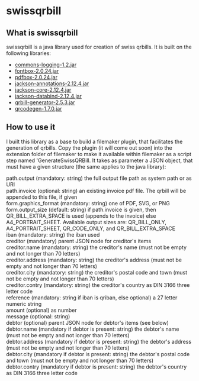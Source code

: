 # swissqrbill

## What is swissqrbill

swissqrbill is a java library used for creation of swiss qrbills. It is built on the following libraries:

* [commons-logging-1.2.jar](http://commons.apache.org/proper/commons-logging/download_logging.cgi)
* [fontbox-2.0.24.jar](https://www.apache.org/dyn/closer.lua/pdfbox/2.0.24/fontbox-2.0.24.jar)
* [pdfbox-2.0.24.jar](https://www.apache.org/dyn/closer.lua/pdfbox/2.0.24/pdfbox-2.0.24.jar)
* [jackson-annotations-2.12.4.jar](https://mvnrepository.com/artifact/com.fasterxml.jackson.core/jackson-annotations/2.12.4)
* [jackson-core-2.12.4.jar](https://mvnrepository.com/artifact/com.fasterxml.jackson.core/jackson-core/2.12.4)
* [jackson-databind-2.12.4.jar](https://mvnrepository.com/artifact/com.fasterxml.jackson.core/jackson-databind/2.12.4)
* [qrbill-generator-2.5.3.jar](https://mvnrepository.com/artifact/net.codecrete.qrbill/qrbill-generator/2.5.3)
* [qrcodegen-1.7.0.jar](https://mvnrepository.com/artifact/io.nayuki/qrcodegen/1.7.0)

## How to use it

I built this library as a base to build a filemaker plugin, that facilitates the generation of qrbills. Copy the plugin (it will come out soon) into the extension folder of filemaker to make it available within filemaker as a script step named 'GenerateSwissQRBill. It takes as parameter a JSON object, that must have a given structure (the same applies to the java library):

path.output           (mandatory: string) the full output file path as system path or as URI  
path.invoice          (optional: string) an existing invoice pdf file. The qrbill will be appended to this file, if given  
form.graphics_format  (mandatory: string) one of PDF, SVG, or PNG  
form.output_size      (default: string) if path.invoice is given, then QR_BILL_EXTRA_SPACE is used (appends to the invoice) else A4_PORTRAIT_SHEET. Available output sizes are: QR_BILL_ONLY, A4_PORTRAIT_SHEET, QR_CODE_ONLY, and QR_BILL_EXTRA_SPACE  
iban                  (mandatory: string) the iban used  
creditor              (mandatory) parent JSON node for creditor's items  
creditor.name         (mandatory: string) the creditor's name (must not be empty and not longer than 70 letters)  
creditor.address      (mandatory: string) the creditor's address (must not be empty and not longer than 70 letters)  
creditor.city         (mandatory: string) the creditor's postal code and town (must not be empty and not longer than 70 letters)  
creditor.contry       (mandatory: string) the creditor's country as DIN 3166 three letter code  
reference             (mandatory: string if iban is qriban, else optional) a 27 letter numeric string  
amount                (optional) as number  
message               (optional: string)  
debtor                (optional) parent JSON node for debtor's items (see below)  
debtor.name         (mandatory if debtor is present: string) the debtor's name (must not be empty and not longer than 70 letters)  
debtor.address      (mandatory if debtor is present: string) the debtor's address (must not be empty and not longer than 70 letters)  
debtor.city         (mandatory if debtor is present: string) the debtor's postal code and town (must not be empty and not longer than 70 letters)  
debtor.contry         (mandatory if debtor is present: string) the debtor's country as DIN 3166 three letter code  

